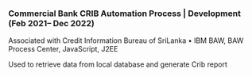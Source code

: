 ### Commercial Bank CRIB Automation Process | Development (Feb 2021– Dec 2022)

Associated with Credit Information Bureau of SriLanka • IBM BAW, BAW Process Center, JavaScript, J2EE

Used to retrieve data from local database and generate Crib report
